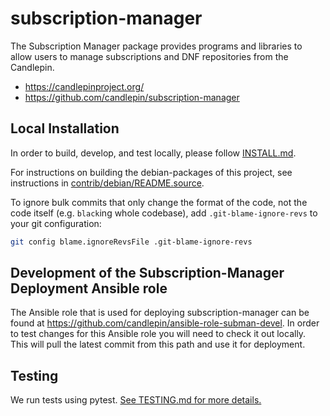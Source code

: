 subscription-manager
====================

The Subscription Manager package provides programs and libraries
to allow users to manage subscriptions and DNF repositories
from the Candlepin.

 - https://candlepinproject.org/
 - https://github.com/candlepin/subscription-manager

Local Installation
------------------

In order to build, develop, and test locally, please follow
[INSTALL.md](INSTALL.md).

For instructions on building the debian-packages of this project, see instructions in [contrib/debian/README.source](contrib/debian/README.source).

To ignore bulk commits that only change the format of the code, not the code
itself (e.g. `black`ing whole codebase), add `.git-blame-ignore-revs` to your
git configuration:

```bash
git config blame.ignoreRevsFile .git-blame-ignore-revs
```

Development of the Subscription-Manager Deployment Ansible role
---------------------------------------------------------------
The Ansible role that is used for deploying subscription-manager can be found at 
https://github.com/candlepin/ansible-role-subman-devel. In order to test 
changes for this Ansible role you will need to check it out locally. 
This will pull the latest commit from this path and use it for deployment. 

Testing
-------
We run tests using pytest. [See TESTING.md for more details.](./TESTING.md)

